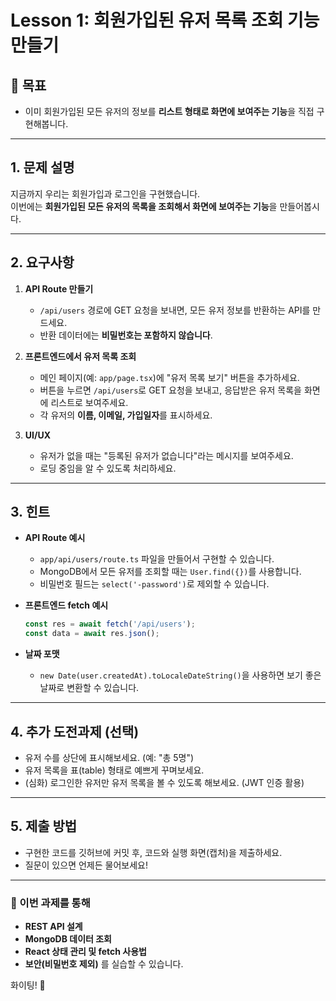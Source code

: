 # Lesson 1: 회원가입된 유저 목록 조회 기능 만들기

## 📝 목표

- 이미 회원가입된 모든 유저의 정보를 **리스트 형태로 화면에 보여주는 기능**을 직접 구현해봅니다.

---

## 1. 문제 설명

지금까지 우리는 회원가입과 로그인을 구현했습니다.  
이번에는 **회원가입된 모든 유저의 목록을 조회해서 화면에 보여주는 기능**을 만들어봅시다.

---

## 2. 요구사항

1. **API Route 만들기**
   - `/api/users` 경로에 GET 요청을 보내면, 모든 유저 정보를 반환하는 API를 만드세요.
   - 반환 데이터에는 **비밀번호는 포함하지 않습니다**.

2. **프론트엔드에서 유저 목록 조회**
   - 메인 페이지(예: `app/page.tsx`)에 "유저 목록 보기" 버튼을 추가하세요.
   - 버튼을 누르면 `/api/users`로 GET 요청을 보내고, 응답받은 유저 목록을 화면에 리스트로 보여주세요.
   - 각 유저의 **이름, 이메일, 가입일자**를 표시하세요.

3. **UI/UX**
   - 유저가 없을 때는 "등록된 유저가 없습니다"라는 메시지를 보여주세요.
   - 로딩 중임을 알 수 있도록 처리하세요.

---

## 3. 힌트

- **API Route 예시**
  - `app/api/users/route.ts` 파일을 만들어서 구현할 수 있습니다.
  - MongoDB에서 모든 유저를 조회할 때는 `User.find({})`를 사용합니다.
  - 비밀번호 필드는 `select('-password')`로 제외할 수 있습니다.

- **프론트엔드 fetch 예시**
  ```ts
  const res = await fetch('/api/users');
  const data = await res.json();
  ```

- **날짜 포맷**
  - `new Date(user.createdAt).toLocaleDateString()`을 사용하면 보기 좋은 날짜로 변환할 수 있습니다.

---

## 4. 추가 도전과제 (선택)

- 유저 수를 상단에 표시해보세요. (예: "총 5명")
- 유저 목록을 표(table) 형태로 예쁘게 꾸며보세요.
- (심화) 로그인한 유저만 유저 목록을 볼 수 있도록 해보세요. (JWT 인증 활용)

---

## 5. 제출 방법

- 구현한 코드를 깃허브에 커밋 후, 코드와 실행 화면(캡처)을 제출하세요.
- 질문이 있으면 언제든 물어보세요!

---

### 🎯 이번 과제를 통해
- **REST API 설계**
- **MongoDB 데이터 조회**
- **React 상태 관리 및 fetch 사용법**
- **보안(비밀번호 제외)**
를 실습할 수 있습니다.

화이팅! 🚀 